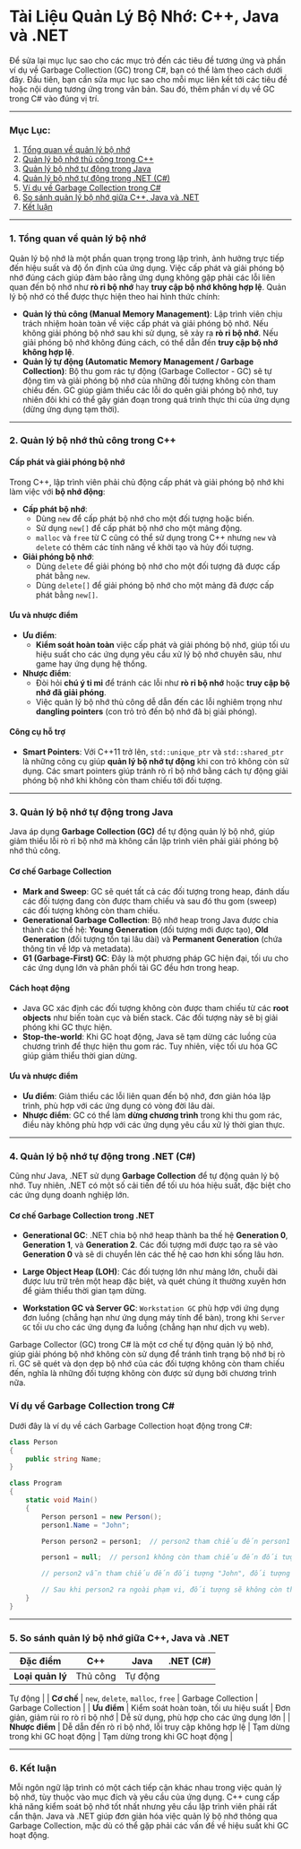 # Tài Liệu Quản Lý Bộ Nhớ: C++, Java và .NET

Để sửa lại mục lục sao cho các mục trỏ đến các tiêu đề tương ứng và phần ví dụ về Garbage Collection (GC) trong C#, bạn
có thể làm theo cách dưới đây. Đầu tiên, bạn cần sửa mục lục sao cho mỗi mục liên kết tới các tiêu đề hoặc nội dung
tương ứng trong văn bản. Sau đó, thêm phần ví dụ về GC trong C# vào đúng vị trí.

---

### Mục Lục:

1. [Tổng quan về quản lý bộ nhớ](#tổng-quan-về-quản-lý-bộ-nhớ)
2. [Quản lý bộ nhớ thủ công trong C++](#quản-lý-bộ-nhớ-thủ-công-trong-c)
3. [Quản lý bộ nhớ tự động trong Java](#quản-lý-bộ-nhớ-tự-động-trong-java)
4. [Quản lý bộ nhớ tự động trong .NET (C#)](#quản-lý-bộ-nhớ-tự-động-trong-net-c)
5. [Ví dụ về Garbage Collection trong C#](#ví-dụ-về-garbage-collection-trong-c)
6. [So sánh quản lý bộ nhớ giữa C++, Java và .NET](#so-sánh-quản-lý-bộ-nhớ-giữa-c-java-và-net)
7. [Kết luận](#kết-luận)

---

### 1. Tổng quan về quản lý bộ nhớ

Quản lý bộ nhớ là một phần quan trọng trong lập trình, ảnh hưởng trực tiếp đến hiệu suất và độ ổn định của ứng dụng.
Việc cấp phát và giải phóng bộ nhớ đúng cách giúp đảm bảo rằng ứng dụng không gặp phải các lỗi liên quan đến bộ nhớ như
**rò rỉ bộ nhớ** hay **truy cập bộ nhớ không hợp lệ**. Quản lý bộ nhớ có thể được thực hiện theo hai hình thức chính:

- **Quản lý thủ công (Manual Memory Management)**: Lập trình viên chịu trách nhiệm hoàn toàn về việc cấp phát và giải
  phóng bộ nhớ. Nếu không giải phóng bộ nhớ sau khi sử dụng, sẽ xảy ra **rò rỉ bộ nhớ**. Nếu giải phóng bộ nhớ không
  đúng cách, có thể dẫn đến **truy cập bộ nhớ không hợp lệ**.
- **Quản lý tự động (Automatic Memory Management / Garbage Collection)**: Bộ thu gom rác tự động (Garbage Collector -
  GC) sẽ tự động tìm và giải phóng bộ nhớ của những đối tượng không còn tham chiếu đến. GC giúp giảm thiểu các lỗi do
  quên giải phóng bộ nhớ, tuy nhiên đôi khi có thể gây gián đoạn trong quá trình thực thi của ứng dụng (dừng ứng dụng
  tạm thời).

---

### 2. Quản lý bộ nhớ thủ công trong C++

#### Cấp phát và giải phóng bộ nhớ

Trong C++, lập trình viên phải chủ động cấp phát và giải phóng bộ nhớ khi làm việc với **bộ nhớ động**:

- **Cấp phát bộ nhớ**:
    - Dùng `new` để cấp phát bộ nhớ cho một đối tượng hoặc biến.
    - Sử dụng `new[]` để cấp phát bộ nhớ cho một mảng động.
    - `malloc` và `free` từ C cũng có thể sử dụng trong C++ nhưng `new` và `delete` có thêm các tính năng về khởi tạo và
      hủy đối tượng.
- **Giải phóng bộ nhớ**:
    - Dùng `delete` để giải phóng bộ nhớ cho một đối tượng đã được cấp phát bằng `new`.
    - Dùng `delete[]` để giải phóng bộ nhớ cho một mảng đã được cấp phát bằng `new[]`.

#### Ưu và nhược điểm

- **Ưu điểm**:
    - **Kiểm soát hoàn toàn** việc cấp phát và giải phóng bộ nhớ, giúp tối ưu hiệu suất cho các ứng dụng yêu cầu xử lý
      bộ nhớ chuyên sâu, như game hay ứng dụng hệ thống.
- **Nhược điểm**:
    - Đòi hỏi **chú ý tỉ mỉ** để tránh các lỗi như **rò rỉ bộ nhớ** hoặc **truy cập bộ nhớ đã giải phóng**.
    - Việc quản lý bộ nhớ thủ công dễ dẫn đến các lỗi nghiêm trọng như **dangling pointers** (con trỏ trỏ đến bộ nhớ đã
      bị giải phóng).

#### Công cụ hỗ trợ

- **Smart Pointers**: Với C++11 trở lên, `std::unique_ptr` và `std::shared_ptr` là những công cụ giúp **quản lý bộ nhớ
  tự động** khi con trỏ không còn sử dụng. Các smart pointers giúp tránh rò rỉ bộ nhớ bằng cách tự động giải phóng bộ
  nhớ khi không còn tham chiếu tới đối tượng.

---

### 3. Quản lý bộ nhớ tự động trong Java

Java áp dụng **Garbage Collection (GC)** để tự động quản lý bộ nhớ, giúp giảm thiểu lỗi rò rỉ bộ nhớ mà không cần lập
trình viên phải giải phóng bộ nhớ thủ công.

#### Cơ chế Garbage Collection

- **Mark and Sweep**: GC sẽ quét tất cả các đối tượng trong heap, đánh dấu các đối tượng đang còn được tham chiếu và sau
  đó thu gom (sweep) các đối tượng không còn tham chiếu.
- **Generational Garbage Collection**: Bộ nhớ heap trong Java được chia thành các thế hệ: **Young Generation** (đối
  tượng mới được tạo), **Old Generation** (đối tượng tồn tại lâu dài) và **Permanent Generation** (chứa thông tin về lớp
  và metadata).
- **G1 (Garbage-First) GC**: Đây là một phương pháp GC hiện đại, tối ưu cho các ứng dụng lớn và phân phối tải GC đều hơn
  trong heap.

#### Cách hoạt động

- Java GC xác định các đối tượng không còn được tham chiếu từ các **root objects** như biến toàn cục và biến stack. Các
  đối tượng này sẽ bị giải phóng khi GC thực hiện.
- **Stop-the-world**: Khi GC hoạt động, Java sẽ tạm dừng các luồng của chương trình để thực hiện thu gom rác. Tuy nhiên,
  việc tối ưu hóa GC giúp giảm thiểu thời gian dừng.

#### Ưu và nhược điểm

- **Ưu điểm**: Giảm thiểu các lỗi liên quan đến bộ nhớ, đơn giản hóa lập trình, phù hợp với các ứng dụng có vòng đời lâu
  dài.
- **Nhược điểm**: GC có thể làm **dừng chương trình** trong khi thu gom rác, điều này không phù hợp với các ứng dụng yêu
  cầu xử lý thời gian thực.

---

### 4. Quản lý bộ nhớ tự động trong .NET (C#)

Cũng như Java, .NET sử dụng **Garbage Collection** để tự động quản lý bộ nhớ. Tuy nhiên, .NET có một số cải tiến để tối
ưu hóa hiệu suất, đặc biệt cho các ứng dụng doanh nghiệp lớn.

#### Cơ chế Garbage Collection trong .NET

- **Generational GC**: .NET chia bộ nhớ heap thành ba thế hệ **Generation 0**, **Generation 1**, và **Generation 2**.
  Các đối tượng mới được tạo ra sẽ vào **Generation 0** và sẽ di chuyển lên các thế hệ cao hơn khi sống lâu hơn.
- **Large Object Heap (LOH)**: Các đối tượng lớn như mảng lớn, chuỗi dài được lưu trữ trên một heap đặc biệt, và quét
  chúng ít thường xuyên hơn để giảm thiểu thời gian tạm dừng.

- **Workstation GC và Server GC**: `Workstation GC` phù hợp với ứng dụng đơn luồng (chẳng hạn như ứng dụng máy tính để
  bàn), trong khi `Server GC` tối ưu cho các ứng dụng đa luồng (chẳng hạn như dịch vụ web).

Garbage Collector (GC) trong C# là một cơ chế tự động quản lý bộ nhớ, giúp giải phóng bộ nhớ không còn sử dụng để tránh
tình trạng bộ nhớ bị rò rỉ. GC sẽ quét và dọn dẹp bộ nhớ của các đối tượng không còn tham chiếu đến, nghĩa là những đối
tượng không còn được sử dụng bởi chương trình nữa.

### Ví dụ về Garbage Collection trong C#

Dưới đây là ví dụ về cách Garbage Collection hoạt động trong C#:

```csharp
class Person
{
    public string Name;
}

class Program
{
    static void Main()
    {
        Person person1 = new Person();
        person1.Name = "John";

        Person person2 = person1;  // person2 tham chiếu đến person1

        person1 = null;  // person1 không còn tham chiếu đến đối tượng

        // person2 vẫn tham chiếu đến đối tượng "John", đối tượng này sẽ không bị thu gom

        // Sau khi person2 ra ngoài phạm vi, đối tượng sẽ không còn tham chiếu và sẽ bị thu gom
    }
}
```

---

### 5. So sánh quản lý bộ nhớ giữa C++, Java và .NET

| **Đặc điểm**     | **C++**  | **Java** | **.NET (C#)** |
|------------------|----------|----------|---------------|
| **Loại quản lý** | Thủ công | Tự động  |

Tự động |
| **Cơ chế** | `new`, `delete`, `malloc`, `free` | Garbage Collection | Garbage Collection |
| **Ưu điểm** | Kiểm soát hoàn toàn, tối ưu hiệu suất | Đơn giản, giảm rủi ro rò rỉ bộ nhớ | Dễ sử dụng, phù hợp cho các
ứng dụng lớn |
| **Nhược điểm** | Dễ dẫn đến rò rỉ bộ nhớ, lỗi truy cập không hợp lệ | Tạm dừng trong khi GC hoạt động | Tạm dừng trong
khi GC hoạt động |

---

### 6. Kết luận

Mỗi ngôn ngữ lập trình có một cách tiếp cận khác nhau trong việc quản lý bộ nhớ, tùy thuộc vào mục đích và yêu cầu của
ứng dụng. C++ cung cấp khả năng kiểm soát bộ nhớ tốt nhất nhưng yêu cầu lập trình viên phải rất cẩn thận. Java và .NET
giúp đơn giản hóa việc quản lý bộ nhớ thông qua Garbage Collection, mặc dù có thể gặp phải các vấn đề về hiệu suất khi
GC hoạt động.
